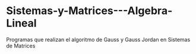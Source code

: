 # Sistemas-y-Matrices---Algebra-Lineal
Programas que realizan el algoritmo de Gauss y Gauss Jordan en Sistemas de Matrices
